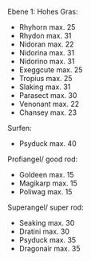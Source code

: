 Ebene 1:
Hohes Gras:
- Rhyhorn max. 25                 
- Rhydon max. 31
- Nidoran max. 22
- Nidorina max. 31               
- Nidorino max. 31                 
- Exeggcute max. 25             
- Tropius max. 25                
- Slaking max. 31                 
- Parasect max. 30                
- Venonant max. 22                
- Chansey max. 23                 

Surfen:
- Psyduck max. 40

Profiangel/ good rod:
- Goldeen max. 15
- Magikarp max. 15
- Poliwag max. 15

Superangel/ super rod:
- Seaking max. 30
- Dratini max. 30
- Psyduck max. 35
- Dragonair max. 35
